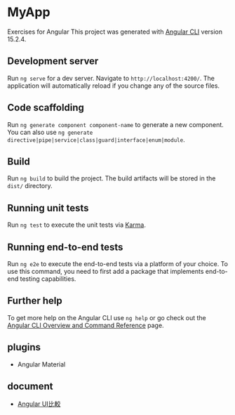 # MyApp
Exercises for Angular
This project was generated with [Angular CLI](https://github.com/angular/angular-cli) version 15.2.4.

## Development server

Run `ng serve` for a dev server. Navigate to `http://localhost:4200/`. The application will automatically reload if you change any of the source files.

## Code scaffolding

Run `ng generate component component-name` to generate a new component. You can also use `ng generate directive|pipe|service|class|guard|interface|enum|module`.

## Build

Run `ng build` to build the project. The build artifacts will be stored in the `dist/` directory.

## Running unit tests

Run `ng test` to execute the unit tests via [Karma](https://karma-runner.github.io).

## Running end-to-end tests

Run `ng e2e` to execute the end-to-end tests via a platform of your choice. To use this command, you need to first add a package that implements end-to-end testing capabilities.

## Further help

To get more help on the Angular CLI use `ng help` or go check out the [Angular CLI Overview and Command Reference](https://angular.io/cli) page.

## plugins

- Angular Material 


## document

- [Angular UI比較](https://www.dropbox.com/scl/fi/0spgzh7qdep2y5k76dc5j/2018-Angular-%E5%B8%B8%E8%A6%8B-UI-%E5%85%83%E4%BB%B6%E5%BA%AB%E5%84%AA%E5%8A%A3%E5%88%86%E6%9E%90.paper?dl=0&fbclid=IwAR3c3IC4mYGT535ySkDvfA13WweMgpZ-2qrhBeYF5TPEfToTKyLpmkK_XdY&rlkey=7p45gizsms6ollxv8878v2kwh)